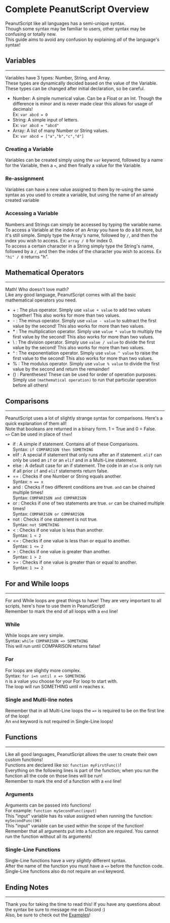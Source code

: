 # Complete PeanutScript Overview
PeanutScript like all languages has a semi-unique syntax.<br>
Though some syntax may be familiar to users, other syntax may be confusing or totally new.<br>
This guide aims to avoid any confusion by explaining *all* of the language's syntax!<br>
## Variables
____
Variables have 3 types: Number, String, and Array.<br>
These types are dynamically decided based on the value of the Variable. These types can be changed after initial declaration, so be careful.<br>
- Number: A simple numerical value. Can be a Float or an Int. Though the difference is minor and is never made clear this allows for usage of decimals!<br>Ex: `var abcd = 0`
- String: A simple input of letters.<br>Ex: `var abcd = "abcd"`
- Array: A list of many Number or String values.<br>Ex: `var abcd = ["a","b","c","d"]`<br>

### Creating a Variable
Variables can be created simply using the `var` keyword, followed by a name for the Variable, then a `=`, and then finally a value for the Variable.<br>
### Re-assignment 
Variables can have a new value assigned to them by re-using the same syntax as you used to create a variable, but using the name of an already created variable<br>
### Accessing a Variable
Numbers and Strings can simply be accessed by typing the variable name.<br>
To access a Variable at the index of an Array you have to do a bit more, but it's still simple. Simply type the Array's name, followed by `/`, and then the index you wish to access. Ex: `array / 0` for index 0.<br>
To access a certain character in a String simply type the String's name, followed by a `/`, and then the index of the character you wish to access. Ex `"hi" / 0` returns "h".<br> 

## Mathematical Operators
___
Math! Who doesn't love math?<br>
Like any good language, PeanutScript comes with all the basic mathematical operators you need.
- \+ : The plus operator. Simply use `value + value` to add two values together! This also works for more than two values.
- \- : The minus operator. Simply use `value - value` to subtract the first value by the second! This also works for more than two values.
- \* : The multiplication operator. Simply use `value * value` to multiply the first value by the second! This also works for more than two values.
- \ : The division operator. Simply use `value / value` to divide the first value by the second! This also works for more than two values.
- ^ : The exponentiation operator. Simply use `value ^ value` to raise the first value to the second! This also works for more than two values.
- % : The modulus operator. Simply use `value % value` to divide the first value by the second and return the remainder!
- () : Parentheses! These can be used for order of operation purposes. Simply use `(mathematical operation)` to run that particular operation before all others!

## Comparisons
____
PeanutScript uses a lot of slightly strange syntax for comparisons. Here's a quick explanation of them all!<br>
Note that booleans are returned in a binary form. 1 = True and 0 = False.<br>
`=>` Can be used in place of `then`!<br>
- if : A simple if statement. Contains all of these Comparisons.<br>Syntax: `if COMPARISON then SOMETHING`
- elif : A special if statement that only runs after an if statement. `elif` can only be used an `if` or an `elif` and in a Multi-Line statement.
- else : A default case for an if statement. The code in an `else` is only run if all prior `if` and `elif` statements return false.
- == : Checks if one Number or String equals another.<br>Syntax: `n == x`
- and : Checks if two different conditions are true. `and` can be chained multiple times!<br>Syntax: `COMPARISON and COMPARISON`
- or : Checks if one of two statements are true. `or` can be chained multiple times!<br>Syntax: `COMPARISON or COMPARISON`
- not : Checks if one statement is not true.<br>Syntax: `not SOMETHING`
- < : Checks if one value is less than another.<br>Syntax: `1 < 2`
- <= : Checks if one value is less than or equal to another.<br>Syntax: `1 <= 2`
- \> : Checks if one value is greater than another.<br>Syntax: `1 > 2`
- \>= : Checks if one value is greater than or equal to another.<br>Syntax: `1 >= 2`

## For and While loops
____
For and While loops are great things to have! They are very important to all scripts, here's how to use them in PeanutScript!<br>
Remember to mark the end of all loops with a `end` line!

### While
While loops are very simple. <br>
Syntax: `while COMPARISON => SOMETHING` <br>
This will run until COMPARISON returns false! <br>

### For
For loops are slightly more complex. <br>
Syntax: `for i=n until x => SOMETHING`<br>
n is a value you choose for your For loop to start with.<br>
The loop will run SOMETHING until n reaches x.<br>

### Single and Multi-line notes
Remember that in all Multi-Line loops the `=>` is required to be on the first line of the loop!<br>
An `end` keyword is not required in Single-Line loops!

## Functions
____
Like all good languages, PeanutScript allows the user to create their own custom functions!<br>
Functions are declared like so: `function myFirstFunc()`!<br>
Everything on the following lines is part of the function; when you run the function all the code on those lines will be run!<br>
Remember to mark the end of a function with a `end` line! <br>
### Arguments 
Arguments can be passed into functions! <br>
For example: `function mySecondFunc(input)`<br>
This "input" variable has its value assigned when running the function: `mySecondFunc(96)`<br>
This "input" variable can be used within the scope of the function!<br>
Remember that all arguments put into a function are *required*. You cannot run the function without all its arguments!<br>
### Single-Line Functions
Single-Line functions have a *very slightly* different syntax.<br>
After the name of the function you must have a `=>` before the function code.<br>
Single-Line functions also do not require an `end` keyword.<br>

## Ending Notes
____
Thank you for taking the time to read this! If you have any questions about the syntax be sure to message me on Discord :)<br>
Also, be sure to check out the [Examples](EXAMPLES.md)!